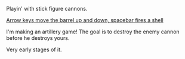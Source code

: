 Playin' with stick figure cannons.

[Arrow keys move the barrel up and down, spacebar fires a shell](http://hoorayimhelping.github.io/Arty/)

I'm making an artillery game! The goal is to destroy the enemy cannon before he destroys yours.

Very early stages of it.
